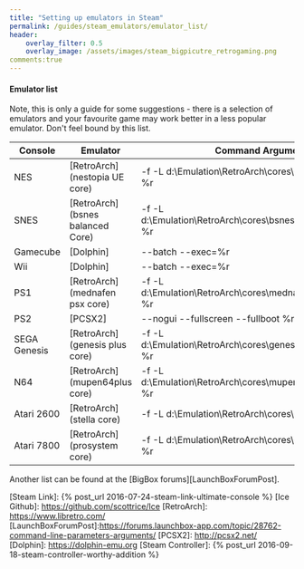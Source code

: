 ```yaml
---
title: "Setting up emulators in Steam"
permalink: /guides/steam_emulators/emulator_list/
header:
    overlay_filter: 0.5
    overlay_image: /assets/images/steam_bigpicutre_retrogaming.png
comments:true
---
```


#### Emulator list

Note, this is only a guide for some suggestions - there is a selection of emulators and your favourite game may work better in a less popular emulator.  Don't feel bound by this list.


| Console     | Emulator        | Command Arguments |
|-------------|-----------------|-----------------|
| NES | [RetroArch] (nestopia UE core)| -f -L d:\Emulation\RetroArch\cores\nestopia_libretro.dll %r |
| SNES | [RetroArch] (bsnes balanced Core) | -f -L d:\Emulation\RetroArch\cores\bsnes_balanced_libretro.dll %r |
| Gamecube | [Dolphin] |  --batch --exec=%r |
| Wii | [Dolphin] |  --batch --exec=%r |
| PS1 | [RetroArch] (mednafen psx core)| -f -L d:\Emulation\RetroArch\cores\mednafen_psx_libretro.dll %r |
| PS2 | [PCSX2] | --nogui --fullscreen --fullboot %r|
| SEGA Genesis | [RetroArch] (genesis plus core) | -f -L d:\Emulation\RetroArch\cores\genesis_plus_gx_libretro.dll %r |
| N64 | [RetroArch] (mupen64plus core) | -f -L d:\Emulation\RetroArch\cores\mupen64plus_libretro.dll %r |
| Atari 2600 | [RetroArch] (stella core) | -f -L d:\Emulation\RetroArch\cores\stella_libretro.dll %r |
| Atari 7800 | [RetroArch] (prosystem core) | -f -L d:\Emulation\RetroArch\cores\prosystem_libretro.dll %r |

Another list can be found at the [BigBox forums][LaunchBoxForumPost].


[Ice]: http://scottrice.github.io/Ice/
[Steam Link]: {% post_url 2016-07-24-steam-link-ultimate-console %}
[Ice Github]: https://github.com/scottrice/Ice
[RetroArch]: https://www.libretro.com/
[LaunchBoxForumPost]:https://forums.launchbox-app.com/topic/28762-command-line-parameters-arguments/
[PCSX2]: http://pcsx2.net/
[Dolphin]: https://dolphin-emu.org
[Steam Controller]: {% post_url 2016-09-18-steam-controller-worthy-addition %}